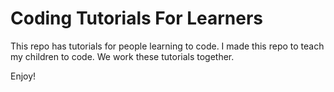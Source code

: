 # Coding Tutorials For Learners
This repo has tutorials for people learning to code. I made this repo to teach my children to code. We work these tutorials together. 

Enjoy!